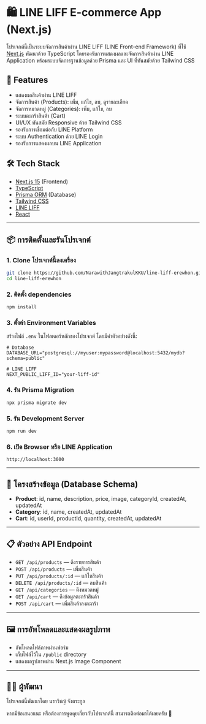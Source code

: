# 🛍️ LINE LIFF E-commerce App (Next.js)

โปรเจกต์นี้เป็นระบบจัดการสินค้าผ่าน LINE LIFF (LINE Front-end Framework) ที่ใช้ [Next.js](https://nextjs.org/) พัฒนาด้วย TypeScript โดยรองรับการแสดงผลและจัดการสินค้าผ่าน LINE Application พร้อมระบบจัดการฐานข้อมูลด้วย Prisma และ UI ที่ทันสมัยด้วย Tailwind CSS

## 🚀 Features

- แสดงผลสินค้าผ่าน LINE LIFF
- จัดการสินค้า (Products): เพิ่ม, แก้ไข, ลบ, ดูรายละเอียด
- จัดการหมวดหมู่ (Categories): เพิ่ม, แก้ไข, ลบ
- ระบบตะกร้าสินค้า (Cart)
- UI/UX ทันสมัย Responsive ด้วย Tailwind CSS
- รองรับการเชื่อมต่อกับ LINE Platform
- ระบบ Authentication ด้วย LINE Login
- รองรับการแสดงผลบน LINE Application

## 🛠️ Tech Stack

- [Next.js 15](https://nextjs.org/) (Frontend)
- [TypeScript](https://www.typescriptlang.org/)
- [Prisma ORM](https://www.prisma.io/) (Database)
- [Tailwind CSS](https://tailwindcss.com/)
- [LINE LIFF](https://developers.line.biz/en/docs/liff/overview/)
- [React](https://reactjs.org/)

---

## 📦 การติดตั้งและรันโปรเจกต์

### 1. Clone โปรเจกต์นี้ลงเครื่อง

```bash
git clone https://github.com/NarawithJangtrakulKKU/line-liff-erewhon.git
cd line-liff-erewhon
```

### 2. ติดตั้ง dependencies

```bash
npm install
```

### 3. ตั้งค่า Environment Variables
สร้างไฟล์ `.env` ในโฟลเดอร์หลักของโปรเจกต์ โดยมีค่าตัวอย่างดังนี้:

```env
# Database
DATABASE_URL="postgresql://myuser:mypassword@localhost:5432/mydb?schema=public"

# LINE LIFF
NEXT_PUBLIC_LIFF_ID="your-liff-id"
```

### 4. รัน Prisma Migration

```bash
npx prisma migrate dev
```

### 5. รัน Development Server

```bash
npm run dev
```

### 6. เปิด Browser หรือ LINE Application

```
http://localhost:3000
```

---

## 📝 โครงสร้างข้อมูล (Database Schema)

- **Product**: id, name, description, price, image, categoryId, createdAt, updatedAt
- **Category**: id, name, createdAt, updatedAt
- **Cart**: id, userId, productId, quantity, createdAt, updatedAt

---

## 📋 ตัวอย่าง API Endpoint

- `GET /api/products` — ดึงรายการสินค้า
- `POST /api/products` — เพิ่มสินค้า
- `PUT /api/products/:id` — แก้ไขสินค้า
- `DELETE /api/products/:id` — ลบสินค้า
- `GET /api/categories` — ดึงหมวดหมู่
- `GET /api/cart` — ดึงข้อมูลตะกร้าสินค้า
- `POST /api/cart` — เพิ่มสินค้าลงตะกร้า

---

## 🖼️ การอัพโหลดและแสดงผลรูปภาพ
- อัพโหลดไฟล์ภาพผ่านฟอร์ม
- เก็บไฟล์ไว้ใน `/public` directory
- แสดงผลรูปภาพผ่าน Next.js Image Component

---

## 👨‍💻 ผู้พัฒนา

โปรเจกต์นี้พัฒนาโดย นราวิชญ์ จังตระกูล

หากมีข้อเสนอแนะ หรือต้องการพูดคุยเกี่ยวกับโปรเจกต์นี้ สามารถติดต่อมาได้เลยครับ 🙌

